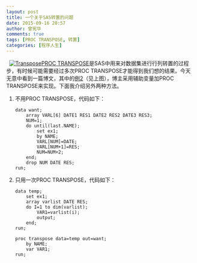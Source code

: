 ```yaml
---
layout: post
title: 一个关于SAS转置的问题
date: 2015-09-16 20:57
author: 曾宪华
comments: true
tags: [PROC TRANSPOSE, 转置]
categories: [程序人生]
---
```

<p>  <a href="http://www.xianhuazeng.com/cn/wp-content/uploads/2015/09/Transpose.jpg"><img class="aligncenter size-full" src="http://www.xianhuazeng.com/cn/wp-content/uploads/2015/09/Transpose.jpg" alt="Transpose" /></a><span style="text-decoration: none;"><a href="https://support.sas.com/documentation/cdl/en/proc/61895/HTML/default/viewer.htm#a000063663.htm" target="_blank">PROC TRANSPOSE</a></span>是SAS中用来对数据集进行行列转置的过程步，有时候可能需要经过多次PROC TRANSPOSE才能得到我们想的结果。今天无意中看到一篇博文，其中的<span style="text-decoration: none;"><a href="http://saslist.net/archives/255" target="_blank">例2</a></span>（见上图），博主采用辅助变量加PROC TRANSPOSE来实现。下面我介绍另外两种方法。</p>
<ol>
	<li>不用PROC TRANSPOSE，代码如下：

<pre><code>data want;
    array VARL[6] DATE1 RES1 DATE2 RES2 DATE3 RES3;
    NUM=1;
    do until(last.NAME);
        set ex1;
        by NAME;
        VARL[NUM]=DATE;
        VARL[NUM+1]=RES;
        NUM=NUM+2;
    end;
    drop NUM DATE RES;
run;</code></pre>
</li>
	<li>只用一次PROC TRANSPOSE，代码如下：

<pre><code>data temp;
    set ex1;
    array varlist DATE RES;
    do I=1 to dim(varlist);
        VAR1=varlist(i);
        output;
    end;
run;

proc transpose data=temp out=want;
    by NAME;
    var VAR1;
run;
</code></pre>
</li>
</ol>

